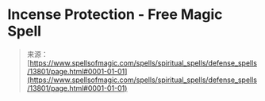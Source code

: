 <!--yml
category: 未分类
date: 2024-06-12 18:52:21
-->

# Incense Protection - Free Magic Spell

> 来源：[https://www.spellsofmagic.com/spells/spiritual_spells/defense_spells/13801/page.html#0001-01-01](https://www.spellsofmagic.com/spells/spiritual_spells/defense_spells/13801/page.html#0001-01-01)